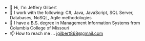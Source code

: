 - 👋 Hi, I’m Jeffery Gilbert
- 👀 I work with the following: C#, Java, JavaScript, SQL Server, Databases, NoSQL, Agile methodologies  
- 🌱 I have a B.S. degree in Management Information Systems from Columbia College of Missouri
- 📫 How to reach me ... jgilbert868@gmail.com

<!---
jeffgilbert24/jeffgilbert24 is a ✨ special ✨ repository because its `README.md` (this file) appears on your GitHub profile.
You can click the Preview link to take a look at your changes.
--->
